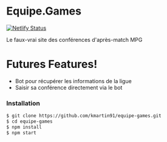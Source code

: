 # Equipe.Games

[![Netlify Status](https://api.netlify.com/api/v1/badges/2b45db0a-96bf-4832-b056-f0997b992778/deploy-status)](https://app.netlify.com/sites/frosty-mcnulty-191bfa/deploys)

Le faux-vrai site des conférences d'après-match MPG

# Futures Features!

  - Bot pour récupérer les informations de la ligue
  - Saisir sa conférence directement via le bot


### Installation

```sh
$ git clone https://github.com/kmartin91/equipe-games.git
$ cd equipe-games
$ npm install
$ npm start
```
